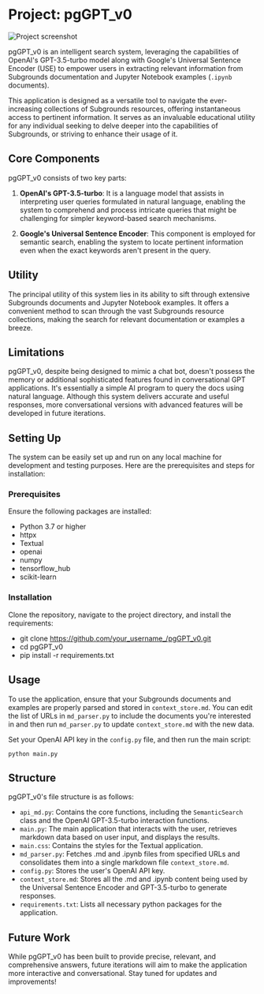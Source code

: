 # Project: pgGPT_v0

![Project screenshot](./images/pggpt_v0_vid.gif)

pgGPT_v0 is an intelligent search system, leveraging the capabilities of OpenAI's GPT-3.5-turbo model along with Google's Universal Sentence Encoder (USE) to empower users in extracting relevant information from Subgrounds documentation and Jupyter Notebook examples (`.ipynb` documents).

This application is designed as a versatile tool to navigate the ever-increasing collections of Subgrounds resources, offering instantaneous access to pertinent information. It serves as an invaluable educational utility for any individual seeking to delve deeper into the capabilities of Subgrounds, or striving to enhance their usage of it.

## Core Components

pgGPT_v0 consists of two key parts:

1. **OpenAI's GPT-3.5-turbo**: It is a language model that assists in interpreting user queries formulated in natural language, enabling the system to comprehend and process intricate queries that might be challenging for simpler keyword-based search mechanisms.

2. **Google's Universal Sentence Encoder**: This component is employed for semantic search, enabling the system to locate pertinent information even when the exact keywords aren't present in the query.

## Utility

The principal utility of this system lies in its ability to sift through extensive Subgrounds documents and Jupyter Notebook examples. It offers a convenient method to scan through the vast Subgrounds resource collections, making the search for relevant documentation or examples a breeze.

## Limitations

pgGPT_v0, despite being designed to mimic a chat bot, doesn't possess the memory or additional sophisticated features found in conversational GPT applications. It's essentially a simple AI program to query the docs using natural language. Although this system delivers accurate and useful responses, more conversational versions with advanced features will be developed in future iterations.

## Setting Up

The system can be easily set up and run on any local machine for development and testing purposes. Here are the prerequisites and steps for installation:

### Prerequisites

Ensure the following packages are installed:

- Python 3.7 or higher
- httpx
- Textual
- openai
- numpy
- tensorflow_hub
- scikit-learn

### Installation

Clone the repository, navigate to the project directory, and install the requirements:

- git clone https://github.com/your_username_/pgGPT_v0.git
- cd pgGPT_v0
- pip install -r requirements.txt


## Usage

To use the application, ensure that your Subgrounds documents and examples are properly parsed and stored in `context_store.md`. You can edit the list of URLs in `md_parser.py` to include the documents you're interested in and then run `md_parser.py` to update `context_store.md` with the new data.

Set your OpenAI API key in the `config.py` file, and then run the main script:

`python main.py`


## Structure

pgGPT_v0's file structure is as follows:

- `api_md.py`: Contains the core functions, including the `SemanticSearch` class and the OpenAI GPT-3.5-turbo interaction functions.
- `main.py`: The main application that interacts with the user, retrieves markdown data based on user input, and displays the results.
- `main.css`: Contains the styles for the Textual application.
- `md_parser.py`: Fetches .md and .ipynb files from specified URLs and consolidates them into a single markdown file `context_store.md`.
- `config.py`: Stores the user's OpenAI API key.
- `context_store.md`: Stores all the .md and .ipynb content being used by the Universal Sentence Encoder and GPT-3.5-turbo to generate responses.
- `requirements.txt`: Lists all necessary python packages for the application.

## Future Work

While pgGPT_v0 has been built to provide precise, relevant, and comprehensive answers, future iterations will aim to make the application more interactive and conversational. Stay tuned for updates and improvements!
